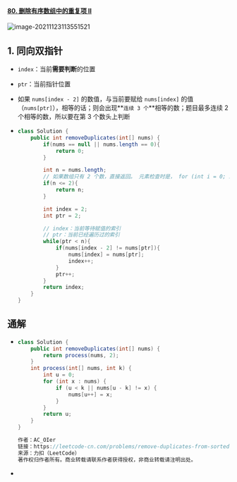 #### [80. 删除有序数组中的重复项 II](https://leetcode-cn.com/problems/remove-duplicates-from-sorted-array-ii/)

![image-20211123113551521](https://raw.githubusercontent.com/TWDH/Leetcode-From-Zero/pictures/img/image-20211123113551521.png)

## 1. 同向双指针

- `index`：当前**需要判断**的位置
  
- `ptr`：当前指针位置
  
- 如果 `nums[index - 2]` 的数值，与当前要赋给 `nums[index]` 的值（`nums[ptr]`），相等的话；则会出现**`连续 3 个`**相等的数；题目最多连续 2 个相等的数，所以要在第 3 个数头上判断
  
- ```java
  class Solution {
      public int removeDuplicates(int[] nums) {
          if(nums == null || nums.length == 0){
              return 0;
          }
  
          int n = nums.length;
          // 如果数组只有 2 个数，直接返回。 元素检查时是， for (int i = 0; i < len; i++)
          if(n <= 2){
              return n;
          }
  
          int index = 2;
          int ptr = 2;
  
          // index：当前等待赋值的索引
          // ptr：当前已经遍历过的索引
          while(ptr < n){
              if(nums[index - 2] != nums[ptr]){
                  nums[index] = nums[ptr];
                  index++;
              }
              ptr++;
          }
          return index;
      }
  }
  ```

## 通解

- ```java
  class Solution {
      public int removeDuplicates(int[] nums) {   
          return process(nums, 2);
      }
      int process(int[] nums, int k) {
          int u = 0; 
          for (int x : nums) {
              if (u < k || nums[u - k] != x) {
                  nums[u++] = x;
              }
          }
          return u;
      }
  }
  
  作者：AC_OIer
  链接：https://leetcode-cn.com/problems/remove-duplicates-from-sorted-array-ii/solution/gong-shui-san-xie-guan-yu-shan-chu-you-x-glnq/
  来源：力扣（LeetCode）
  著作权归作者所有。商业转载请联系作者获得授权，非商业转载请注明出处。
  ```

- 
